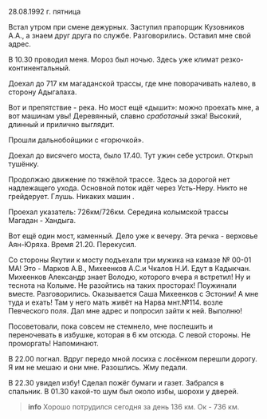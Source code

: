 28.08.1992 г. пятница

Встал утром при смене дежурных. 
Заступил прапорщик Кузовников А.А., а знаем друг друга по службе. Разговорились. Оставил мне свой адрес. 

В 10.30 проводил меня. 
Мороз был ночью. Здесь уже климат резко-континентальный.

Доехал до 717 км магаданской трассы, где мне поворачивать налево, в сторону Адыгалаха. 

Вот и препятствие - река. 
Но мост ещё «дышит»: можно проехать мне, а вот машинам увы! 
Деревянный, славно *сработаный* зэка! 
Высокий, длинный и прилично выглядит. 

Прошли дальнобойщики с «горючкой».

Доехал до висячего моста, было 17.40. 
Тут ужин себе устроил. Открыл тушёнку.

Продолжаю движение по тяжёлой трассе. 
Здесь за дорогой нет надлежащего ухода. Основной поток идёт через Усть-Неру. Никто не грейдерует. Глушь. Никаких машин . 

Проехал указатель: 726км/726км. 
Середина колымской трассы Магадан - Хандыга. 

Вот ещё один мост, каменный. 
Дело уже к вечеру. 
Эта речка - верховье Аян-Юряха. 
Время 21.20. Перекусил. 

Со стороны Якутии к мосту подъехали три мужика на камазе № 00-01 МА! 
Это - Марков А.В., Михеенков А.С.и Чкалов Н.И. Едут в Кадыкчан. 
Михеенков Александр знает Володю, которого вчера я встретил! Ну и теснота на Колыме. Не разойтись на таких просторах! 
Поужинали вместе. Разговорились. 
Оказывается Саша Михеенков с Эстонии! А мне туда и ехать! Там у него мать живёт на Нарва мнт.№114. возле Певческого поля. Дал мне адрес и попросил зайти к ней. Выполню!

Посоветовали, пока совсем не стемнело, мне поспешить и переночевать в избушке, которая в 6 км отсюда. С левой стороны. Не проморгать! Напоминают.

В 22.00 погнал. 
Вдруг передо мной лосиха с лосёнком перешли дорогу. 
Я им не мешаю и они мне. Разошлись. 
Жму педали. 

В 22.30 увидел избу! 
Сделал пожёг бумаги и газет. 
Забрался в спальник. 
В 01.30 какой-то шум был около избы, шорохи у дверей. 

>**info**
Хорошо потрудился сегодня за день 136 км. Ок - 736 км.